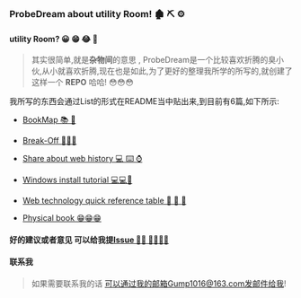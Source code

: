 ### ProbeDream about utility Room! 🏚 ⛏  ⚙️

#### utility Room? 😀 😁 😂 🤣
> 其实很简单,就是**杂物间**的意思 , ProbeDream是一个比较喜欢折腾的臭小伙,从小就喜欢折腾,现在也是如此,为了更好的整理我所学的所写的,就创建了这样一个 **REPO** 哈哈! 😳😳😳

我所写的东西会通过List的形式在README当中贴出来,到目前有6篇,如下所示:

- [BookMap 📚 📖](https://github.com/ProbeDream/Utility-room/blob/master/docs/BookMap.md)

- [Break-Off 🧺🧺🧺](https://github.com/ProbeDream/Utility-room/blob/master/docs/Break-Off.md)

- [Share about web history 💻 ⌨️ ⌚️](https://github.com/ProbeDream/Utility-room/blob/master/docs/share.md) 

- [Windows install tutorial 💻💻🔧](https://github.com/ProbeDream/Utility-room/blob/master/docs/Window%2010%20install%20tutorial.md)

- [Web technology quick reference table 📓 📔 📒](https://github.com/ProbeDream/Utility-room/blob/master/docs/Web%20technology%20quick%20reference%20table.md) 

- [Physical book 😁😁😁](https://github.com/ProbeDream/Utility-room/blob/master/docs/Physical%20book.md)

#### 好的建议或者意见 可以给我提[Issue 👏🏻 👏🏻👏🏻](https://github.com/ProbeDream/Utility-room/issues) 


#### 联系我

>如果需要联系我的话 可以通过我的邮箱Gump1016@163.com发邮件给我!
